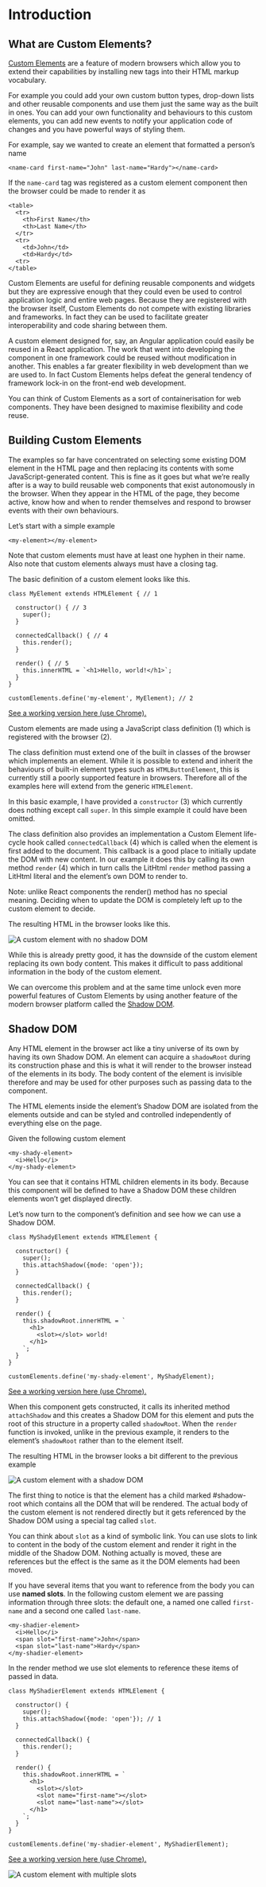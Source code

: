 # Introduction
## What are Custom Elements?

[Custom Elements](https://html.spec.whatwg.org/dev/custom-elements.html) are a feature of modern browsers which allow you to extend their capabilities by installing new tags into their HTML markup vocabulary.

For example you could add your own custom button types, drop-down lists and other reusable components and use them just the same way as the built in ones. You can add your own functionality and behaviours to this custom elements, you can add new events to notify your application code of changes and you have powerful ways of styling them.

For example, say we wanted to create an element that formatted a person’s name

    <name-card first-name="John" last-name="Hardy"></name-card>

If the `name-card` tag was registered as a custom element component then the browser could be made to render it as

    <table>
      <tr>
        <th>First Name</th>
        <th>Last Name</th>
      </tr>
      <tr>
        <td>John</td>
        <td>Hardy</td>
      <tr>
    </table>

Custom Elements are useful for defining reusable components and widgets but they are expressive enough that they could even be used to control application logic and entire web pages. Because they are registered with the browser itself, Custom Elements do not compete with existing libraries and frameworks. In fact they can be used to facilitate greater interoperability and code sharing between them. 

A custom element designed for, say, an Angular application could easily be reused in a React application. The work that went into developing the component in one framework could be reused without modification in another. This enables a far greater flexibility in web development than we are used to. In fact Custom Elements helps defeat the general tendency of framework lock-in on the front-end web development.

You can think of Custom Elements as a sort of containerisation for web components. They have been designed to maximise flexibility and code reuse.

## Building Custom Elements

The examples so far have concentrated on selecting some existing DOM element in the HTML page and then replacing its contents with some JavaScript-generated content. This is fine as it goes but what we’re really after is a way to build reusable web components that exist autonomously in the browser. When they appear in the HTML of the page, they become active, know how and when to render themselves and respond to browser events with their own behaviours.

Let’s start with a simple example

    <my-element></my-element>

Note that custom elements must have at least one hyphen in their name. Also note that custom elements always must have a closing tag.

The basic definition of a custom element looks like this.

    class MyElement extends HTMLElement { // 1
      
      constructor() { // 3 
        super();        
      }
      
      connectedCallback() { // 4
        this.render();
      } 
      
      render() { // 5
        this.innerHTML = `<h1>Hello, world!</h1>`;
      }
    }

    customElements.define('my-element', MyElement); // 2

[See a working version here (use Chrome).](https://codepen.io/jhlagado/pen/QVPQWb?editors=1101)

Custom elements are made using a JavaScript class definition (1) which is registered with the browser (2).

The class definition must extend one of the built in classes of the browser which implements an element. While it is possible to extend and inherit the behaviours of built-in element types such as `HTMLButtonElement`, this is currently still a poorly supported feature in browsers. Therefore all of the examples here will extend from the generic `HTMLElement`.

In this basic example, I have provided a `constructor` (3) which currently does nothing except call `super`. In this simple example it could have been omitted.

The class definition also provides an implementation a Custom Element life-cycle hook called `connectedCallback` (4) which is called when the element is first added to the document. This callback is a good place to initially update the DOM with new content. In our example it does this by calling its own method `render` (4) which in turn calls the LitHtml `render` method passing a LitHtml literal and the element’s own DOM to render to.

Note: unlike React components the render() method has no special meaning. Deciding when to update the DOM is completely left up to the custom element to decide.

The resulting HTML in the browser looks like this.

![A custom element with no shadow DOM](images/000-ce-no-shadow.png)

While this is already pretty good, it has the downside of the custom element replacing its own body content. This makes it difficult to pass additional information in the body of the custom element.

We can overcome this problem and at the same time unlock even more powerful features of Custom Elements by using another feature of the modern browser platform called the [Shadow DOM](https://developer.mozilla.org/en-US/docs/Web/Web_Components/Using_shadow_DOM).

## Shadow DOM

Any HTML element in the browser act like a tiny universe of its own by having its own Shadow DOM. An element can acquire a `shadowRoot` during its construction phase and this is what it will render to the browser instead of the elements in its body. The body content of the element is invisible therefore and may be used for other purposes such as passing data to the component.

The HTML elements inside the element’s Shadow DOM are isolated from the elements outside and can be styled and controlled independently of everything else on the page.

Given the following custom element

    <my-shady-element>
      <i>Hello</i>
    </my-shady-element>

You can see that it contains HTML children elements in its body. Because this component will be defined to have a Shadow DOM these children elements won’t get displayed directly.

Let’s now turn to the component’s definition and see how we can use a Shadow DOM.

    class MyShadyElement extends HTMLElement {
      
      constructor() { 
        super();
        this.attachShadow({mode: 'open'});   
      }
      
      connectedCallback() {  
        this.render();
      } 
      
      render() { 
        this.shadowRoot.innerHTML = `
          <h1>
            <slot></slot> world!
          </h1>
        `;
      }
    }
      
    customElements.define('my-shady-element', MyShadyElement);

[See a working version here (use Chrome).](https://codepen.io/jhlagado/pen/GXLxGm?editors=1101)

When this component gets constructed, it calls its inherited method `attachShadow` and this creates a Shadow DOM for this element and puts the root of this structure in a property called `shadowRoot`. When the `render` function is invoked, unlike in the previous example, it renders to the element’s `shadowRoot` rather than to the element itself.

The resulting HTML in the browser looks a bit different to the previous example

![A custom element with a shadow DOM](images/000-ce-with-shadow.png)

The first thing to notice is that the element has a child marked #shadow-root which contains all the DOM that will be rendered. The actual body of the custom element is not rendered directly but it gets referenced by the Shadow DOM using a special tag called `slot`.

You can think about `slot` as a kind of symbolic link. You can use slots to link to content in the body of the custom element and render it right in the middle of the Shadow DOM. Nothing actually is moved, these are references but the effect is the same as it the DOM elements had been moved.

If you have several items that you want to reference from the body you can use **named slots**. In the following custom element we are passing information through three slots: the default one, a named one called `first-name` and a second one called `last-name`.

    <my-shadier-element>
      <i>Hello</i>
      <span slot="first-name">John</span>
      <span slot="last-name">Hardy</span>
    </my-shadier-element>

In the render method we use slot elements to reference these items of passed in data.

    class MyShadierElement extends HTMLElement {
      
      constructor() { 
        super();
        this.attachShadow({mode: 'open'}); // 1    
      }
      
      connectedCallback() {  
        this.render();
      } 
      
      render() { 
        this.shadowRoot.innerHTML = `
          <h1>
            <slot></slot> 
            <slot name="first-name"></slot> 
            <slot name="last-name"></slot> 
          </h1>
        `;
      }
    }
      
    customElements.define('my-shadier-element', MyShadierElement);

[See a working version here (use Chrome).](https://codepen.io/jhlagado/pen/WgWJNa?editors=1101)

![A custom element with multiple slots](images/000-ce-with-slots.png)
